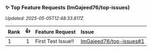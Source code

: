 ### ✨ Top Feature Requests (ImGajeed76/top-issues)

*Updated: 2025-05-05T12:48:33.817Z*

| Rank | 👍 | Feature Request | Issue |
| :--- | :-: | :-------------- | :---- |
| 1 | 1 | First Test Issue!! | [ImGajeed76/top-issues#1](https://github.com/ImGajeed76/top-issues/issues/1) |
